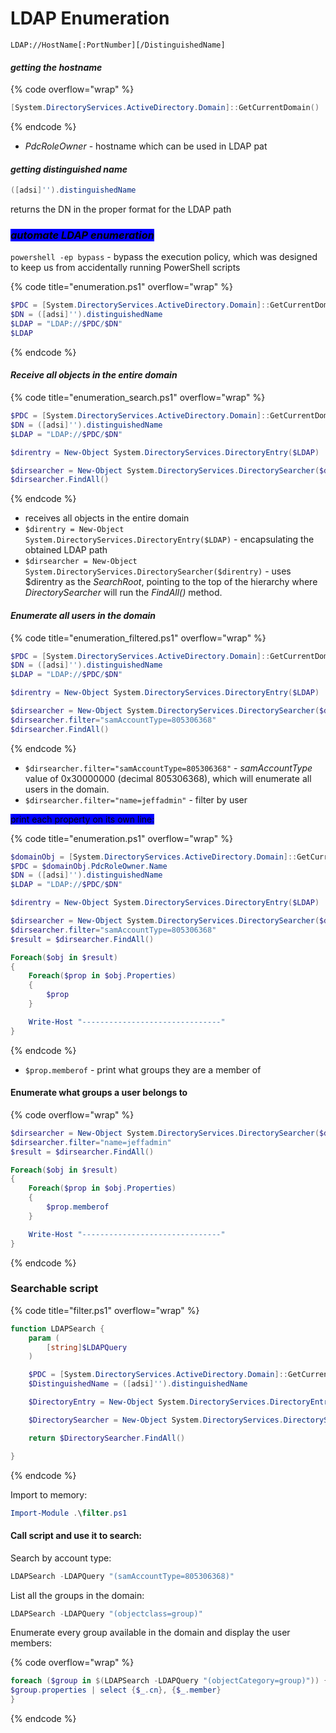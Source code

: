 # LDAP Enumeration

`LDAP://HostName[:PortNumber][/DistinguishedName]`&#x20;

#### _**getting the hostname**_

{% code overflow="wrap" %}
```powershell
[System.DirectoryServices.ActiveDirectory.Domain]::GetCurrentDomain()
```
{% endcode %}

* _PdcRoleOwner_ - hostname which can be used in LDAP pat

#### _**getting distinguished name**_

```powershell
([adsi]'').distinguishedName
```

returns the DN in the proper format for the LDAP path

### _<mark style="background-color:blue;">**automate LDAP enumeration**</mark>_

`powershell -ep bypass` - bypass the execution policy, which was designed to keep us from accidentally running PowerShell scripts

{% code title="enumeration.ps1" overflow="wrap" %}
```powershell
$PDC = [System.DirectoryServices.ActiveDirectory.Domain]::GetCurrentDomain().PdcRoleOwner.Name
$DN = ([adsi]'').distinguishedName 
$LDAP = "LDAP://$PDC/$DN"
$LDAP
```
{% endcode %}

#### _**Receive all objects in the entire domain**_

{% code title="enumeration_search.ps1" overflow="wrap" %}
```powershell
$PDC = [System.DirectoryServices.ActiveDirectory.Domain]::GetCurrentDomain().PdcRoleOwner.Name
$DN = ([adsi]'').distinguishedName 
$LDAP = "LDAP://$PDC/$DN"

$direntry = New-Object System.DirectoryServices.DirectoryEntry($LDAP)

$dirsearcher = New-Object System.DirectoryServices.DirectorySearcher($direntry)
$dirsearcher.FindAll()
```
{% endcode %}

* &#x20;receives all objects in the entire domain
* `$direntry = New-Object System.DirectoryServices.DirectoryEntry($LDAP)` - encapsulating the obtained LDAP path
* `$dirsearcher = New-Object System.DirectoryServices.DirectorySearcher($direntry)` - uses $direntry as the _SearchRoot_, pointing to the top of the hierarchy where _DirectorySearcher_ will run the _FindAll()_ method.

#### _**Enumerate all users in the domain**_

{% code title="enumeration_filtered.ps1" overflow="wrap" %}
```powershell
$PDC = [System.DirectoryServices.ActiveDirectory.Domain]::GetCurrentDomain().PdcRoleOwner.Name
$DN = ([adsi]'').distinguishedName 
$LDAP = "LDAP://$PDC/$DN"

$direntry = New-Object System.DirectoryServices.DirectoryEntry($LDAP)

$dirsearcher = New-Object System.DirectoryServices.DirectorySearcher($direntry)
$dirsearcher.filter="samAccountType=805306368"
$dirsearcher.FindAll()
```
{% endcode %}

* `$dirsearcher.filter="samAccountType=805306368"` - _samAccountType_ value of 0x30000000 (decimal 805306368), which will enumerate all users in the domain.
* `$dirsearcher.filter="name=jeffadmin"` - filter by user

<mark style="background-color:blue;">print each property on its own line:</mark>

{% code title="enumeration.ps1" overflow="wrap" %}
```powershell
$domainObj = [System.DirectoryServices.ActiveDirectory.Domain]::GetCurrentDomain()
$PDC = $domainObj.PdcRoleOwner.Name
$DN = ([adsi]'').distinguishedName 
$LDAP = "LDAP://$PDC/$DN"

$direntry = New-Object System.DirectoryServices.DirectoryEntry($LDAP)

$dirsearcher = New-Object System.DirectoryServices.DirectorySearcher($direntry)
$dirsearcher.filter="samAccountType=805306368"
$result = $dirsearcher.FindAll()

Foreach($obj in $result)
{
    Foreach($prop in $obj.Properties)
    {
        $prop
    }

    Write-Host "-------------------------------"
}
```
{% endcode %}

* `$prop.memberof` - print what groups they are a member of

#### Enumerate what groups a user belongs to&#x20;

{% code overflow="wrap" %}
```powershell
$dirsearcher = New-Object System.DirectoryServices.DirectorySearcher($direntry)
$dirsearcher.filter="name=jeffadmin"
$result = $dirsearcher.FindAll()

Foreach($obj in $result)
{
    Foreach($prop in $obj.Properties)
    {
        $prop.memberof
    }

    Write-Host "-------------------------------"
}
```
{% endcode %}

### Searchable script

{% code title="filter.ps1" overflow="wrap" %}
```powershell
function LDAPSearch {
    param (
        [string]$LDAPQuery
    )

    $PDC = [System.DirectoryServices.ActiveDirectory.Domain]::GetCurrentDomain().PdcRoleOwner.Name
    $DistinguishedName = ([adsi]'').distinguishedName

    $DirectoryEntry = New-Object System.DirectoryServices.DirectoryEntry("LDAP://$PDC/$DistinguishedName")

    $DirectorySearcher = New-Object System.DirectoryServices.DirectorySearcher($DirectoryEntry, $LDAPQuery)

    return $DirectorySearcher.FindAll()

}
```
{% endcode %}

Import to memory:

```powershell
Import-Module .\filter.ps1
```

#### Call script and use it to search:

Search by account type:

```powershell
LDAPSearch -LDAPQuery "(samAccountType=805306368)"
```

List all the groups in the domain:

```powershell
LDAPSearch -LDAPQuery "(objectclass=group)"
```

Enumerate every group available in the domain and display the user members:

{% code overflow="wrap" %}
```powershell
foreach ($group in $(LDAPSearch -LDAPQuery "(objectCategory=group)")) {
$group.properties | select {$_.cn}, {$_.member}
}
```
{% endcode %}

